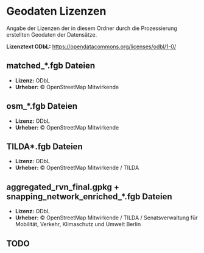 # Geodaten Lizenzen

Angabe der Lizenzen der in diesem Ordner durch die Prozessierung erstellten Geodaten der Datensätze.

**Lizenztext ODbL:** https://opendatacommons.org/licenses/odbl/1-0/

## matched_*.fgb Dateien

* **Lizenz:** ODbL
* **Urheber:** © OpenStreetMap Mitwirkende

## osm_*.fgb Dateien

* **Lizenz:** ODbL
* **Urheber:** © OpenStreetMap Mitwirkende

## TILDA*.fgb Dateien

* **Lizenz:** ODbL
* **Urheber:** © OpenStreetMap Mitwirkende / TILDA

## aggregated_rvn_final.gpkg + snapping_network_enriched_*.fgb Dateien

* **Lizenz:** ODbL
* **Urheber:** © OpenStreetMap Mitwirkende / TILDA / Senatsverwaltung für Mobilität, Verkehr, Klimaschutz und Umwelt Berlin

## TODO
